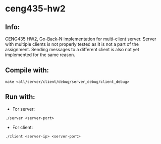# ceng435-hw2

## Info:
CENG435 HW2, Go-Back-N implementation for multi-client server. 
Server with multiple clients is not properly tested as it is not a part of the assignment.
Sending messages to a different client is also not yet implemented for the same reason.

## Compile with:
```
make <all/server/client/debug/server_debug/client_debug>
```

## Run with:
- For server: 
```
./server <server-port>
```

- For client:
```
./client <server-ip> <server-port>
```